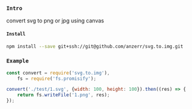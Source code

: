 ### `Intro`
convert svg to png or jpg using canvas

#### `Install`
``` bash
npm install --save git+ssh://git@github.com/anzerr/svg.to.img.git
```


### `Example`

``` javascript
const convert = require('svg.to.img'),
	fs = require('fs.promisify');

convert('./test/1.svg', {width: 100, height: 100}).then((res) => {
	return fs.writeFile('1.png', res);
});
```